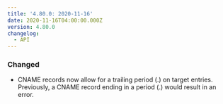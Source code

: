 ```yaml
---
title: '4.80.0: 2020-11-16'
date: 2020-11-16T04:00:00.000Z
version: 4.80.0
changelog:
  - API
---
```


### Changed

- CNAME records now allow for a trailing period (.) on target entries. Previously, a CNAME record ending in a period (.) would result in an error.
